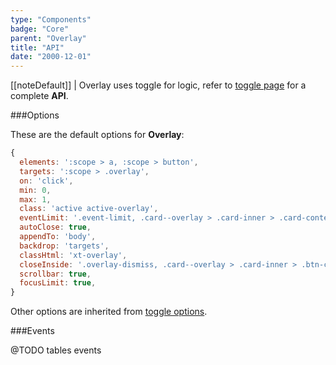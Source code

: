 ```yaml
---
type: "Components"
badge: "Core"
parent: "Overlay"
title: "API"
date: "2000-12-01"
---
```


[[noteDefault]]
| Overlay uses toggle for logic, refer to [toggle page](/components/toggle/api) for a complete **API**.

###Options

These are the default options for **Overlay**:

```js
{
  elements: ':scope > a, :scope > button',
  targets: ':scope > .overlay',
  on: 'click',
  min: 0,
  max: 1,
  class: 'active active-overlay',
  eventLimit: '.event-limit, .card--overlay > .card-inner > .card-content',
  autoClose: true,
  appendTo: 'body',
  backdrop: 'targets',
  classHtml: 'xt-overlay',
  closeInside: '.overlay-dismiss, .card--overlay > .card-inner > .btn-close, :scope > .backdrop',
  scrollbar: true,
  focusLimit: true,
}
```

Other options are inherited from [toggle options](/components/toggle/api#options).

###Events

@TODO tables events
